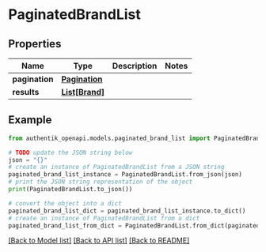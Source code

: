# PaginatedBrandList


## Properties

Name | Type | Description | Notes
------------ | ------------- | ------------- | -------------
**pagination** | [**Pagination**](Pagination.md) |  | 
**results** | [**List[Brand]**](Brand.md) |  | 

## Example

```python
from authentik_openapi.models.paginated_brand_list import PaginatedBrandList

# TODO update the JSON string below
json = "{}"
# create an instance of PaginatedBrandList from a JSON string
paginated_brand_list_instance = PaginatedBrandList.from_json(json)
# print the JSON string representation of the object
print(PaginatedBrandList.to_json())

# convert the object into a dict
paginated_brand_list_dict = paginated_brand_list_instance.to_dict()
# create an instance of PaginatedBrandList from a dict
paginated_brand_list_from_dict = PaginatedBrandList.from_dict(paginated_brand_list_dict)
```
[[Back to Model list]](../README.md#documentation-for-models) [[Back to API list]](../README.md#documentation-for-api-endpoints) [[Back to README]](../README.md)



